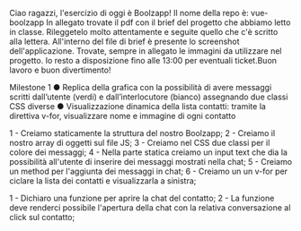  Ciao ragazzi, l'esercizio di oggi è Boolzapp! Il nome della repo è: vue-boolzapp
In allegato trovate il pdf con il brief del progetto che abbiamo letto in classe. Rileggetelo molto attentamente e seguite quello che c'è scritto alla lettera. All'interno del file di brief è presente lo screenshot dell'applicazione. Trovate, sempre in allegato le immagini da utilizzare nel progetto. Io resto a disposizione fino alle 13:00 per eventuali ticket.Buon lavoro e buon divertimento!

Milestone 1
● Replica della grafica con la possibilità di avere messaggi scritti dall’utente (verdi) e
dall’interlocutore (bianco) assegnando due classi CSS diverse
● Visualizzazione dinamica della lista contatti: tramite la direttiva v-for, visualizzare
nome e immagine di ogni contatto

<!-- SCOMPOSIZIONE MILESTONE 1 -->
1 - Creiamo staticamente la struttura del nostro Boolzapp;
2 - Creiamo il nostro array di oggetti sul file JS;
3 - Creiamo nel CSS due classi per il colore dei messaggi;
4 - Nella parte statica creiamo un input text che dia la possibilità all'utente di inserire dei messaggi mostrati nella chat;
5 - Creiamo un method per l'aggiunta dei messaggi in chat;
6 - Creiamo un un v-for per ciclare la lista dei contatti e visualizzarla a sinistra;

<!-- MILESTONE 2 -->
1 - Dichiaro una funzione per aprire la chat del contatto;
2 - La funzione deve renderci possibile l'apertura della chat con la relativa conversazione al click sul contatto;